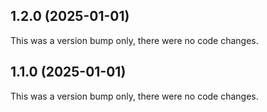 ## 1.2.0 (2025-01-01)

This was a version bump only, there were no code changes.

## 1.1.0 (2025-01-01)

This was a version bump only, there were no code changes.